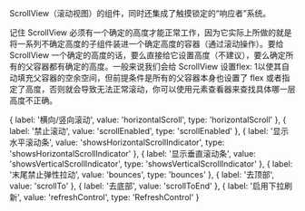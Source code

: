  ScrollView（滚动视图）的组件，同时还集成了触摸锁定的“响应者”系统。

记住 ScrollView 必须有一个确定的高度才能正常工作，因为它实际上所做的就是将一系列不确定高度的子组件装进一个确定高度的容器（通过滚动操作）。要给 ScrollView 一个确定的高度的话，要么直接给它设置高度（不建议），要么确定所有的父容器都有确定的高度。一般来说我们会给 ScrollView 设置flex: 1以使其自动填充父容器的空余空间，但前提条件是所有的父容器本身也设置了 flex 或者指定了高度，否则就会导致无法正常滚动，你可以使用元素查看器来查找具体哪一层高度不正确。

 {
    label: '横向/竖向滚动',
    value: 'horizontalScroll',
    type: 'horizontalScroll'
  },
  {
    label: '禁止滚动',
    value: 'scrollEnabled',
    type: 'scrollEnabled'
  },
  {
    label: '显示水平滚动条',
    value: 'showsHorizontalScrollIndicator',
    type: 'showsHorizontalScrollIndicator'
  },
  {
    label: '显示垂直滚动条',
    value: 'showsVerticalScrollIndicator',
    type: 'showsVerticalScrollIndicator'
  },
  {
    label: '末尾禁止弹性拉动',
    value: 'bounces',
    type: 'bounces'
  },
  {
    label: '去顶部',
    value: 'scrollTo'
  },
  {
    label: '去底部',
    value: 'scrollToEnd'
  },
  {
    label: '启用下拉刷新',
    value: 'refreshControl',
    type: 'RefreshControl'
  }